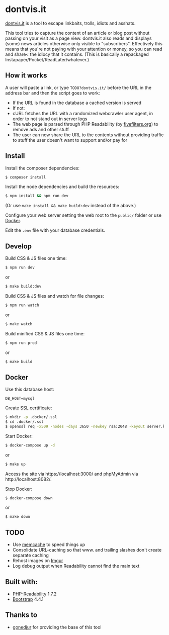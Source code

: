 # dontvis.it

[dontvis.it](https://dontvis.it) is a tool to escape linkbaits, trolls, idiots and asshats.

This tool tries to capture the content of an article or blog post without passing on your visit as a page view. dontvis.it also reads and displays (some) news articles otherwise only visible to "subscribers". Effectively this means that you're not paying with your attention or money, so you can read and share< the idiocy that it contains. (This is basically a repackaged Instapaper/Pocket/ReadLater/whatever.)

## How it works

A user will paste a link, or type `TODO?dontvis.it/` before the URL in the address bar and then the script goes to work:

* If the URL is found in the database a cached version is served
* If not:
 * cURL fetches the URL with a randomized webcrawler user agent, in order to not stand out in server logs
 * The web page is parsed through PHP Readability (by [fivefilters.org](https://fivefilters.org)) to remove ads and other stuff
* The user can now share the URL to the contents without providing traffic to stuff the user doesn't want to support and/or pay for

## Install

Install the composer dependencies:

```bash
$ composer install
```

Install the node dependencies and build the resources:

```bash
$ npm install && npm run dev
```

(Or use `make install && make build:dev` instead of the above.)

Configure your web server setting the web root to the `public/` folder or use [Docker](#docker).

Edit the `.env` file with your database credentials.

## Develop

Build CSS & JS files one time:

```bash
$ npm run dev
```

or

```bash
$ make build:dev
```

Build CSS & JS files and watch for file changes:

```bash
$ npm run watch
```

or

```bash
$ make watch
```

Build minified CSS & JS files one time:

```bash
$ npm run prod
```

or

```bash
$ make build
```

## Docker

Use this database host:
```env
DB_HOST=mysql
```

Create SSL certificate:
```bash
$ mkdir -p .docker/.ssl
$ cd .docker/.ssl
$ openssl req -x509 -nodes -days 3650 -newkey rsa:2048 -keyout server.key -out server.pem
```

Start Docker:
```bash
$ docker-compose up -d
```

or

```bash
$ make up
```

Access the site via https://localhost:3000/ and phpMyAdmin via http://localhost:8082/.

Stop Docker:
```bash
$ docker-compose down
```

or

```bash
$ make down
```

## TODO
* Use [memcache](https://www.php.net/manual/en/book.memcached.php) to speed things up
* Consolidate URL-caching so that www. and trailing slashes don't create separate caching
* Rehost images on [Imgur](https://imgur.com/)
* Log debug output when Readability cannot find the main text

## Built with:
- [PHP-Readability](https://bitbucket.org/Dither/php-readability/src/master/) 1.7.2
- [Bootstrap](https://getbootstrap.com/) 4.4.1

## Thanks to
* [gonedjur](https://github.com/gonedjur/unvis.it) for providing the base of this tool
